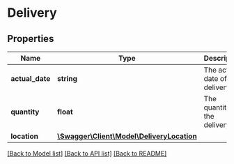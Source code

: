 # Delivery

## Properties
Name | Type | Description | Notes
------------ | ------------- | ------------- | -------------
**actual_date** | **string** | The actual date of the delivery. | [optional] 
**quantity** | **float** | The quantity of the delivery. | [optional] 
**location** | [**\Swagger\Client\Model\DeliveryLocation**](DeliveryLocation.md) |  | [optional] 

[[Back to Model list]](../README.md#documentation-for-models) [[Back to API list]](../README.md#documentation-for-api-endpoints) [[Back to README]](../README.md)


